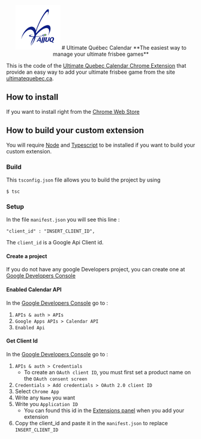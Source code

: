<p align="center">
<a href="http://ultimatequebec.ca"><img src="https://raw.githubusercontent.com/apare/UltimateQuebecCalendar/master/assets/icon120.png" /></a>
# Ultimate Québec Calendar
**The easiest way to manage your ultimate frisbee games**

This is the code of the [Ultimate Quebec Calendar Chrome Extension](https://chrome.google.com/webstore/detail/ultimate-quebec-calendar/aeolcjgccondkdodekaofgbkipkepame) that provide an easy way to add your ultimate frisbee game from the site [ultimatequebec.ca](http://ultimatequebec.ca).

## How to install
If you want to install right from the [Chrome Web Store](https://chrome.google.com/webstore/detail/ultimate-quebec-calendar/aeolcjgccondkdodekaofgbkipkepame)

## How to build your custom extension
You will require [Node](https://nodejs.org/en/) and [Typescript](http://www.typescriptlang.org/) to be installed if you want to build your custom extension.

### Build
This `tsconfig.json` file allows you to build the project by using
```
$ tsc
```

### Setup
In the file `manifest.json` you will see this line :
```
"client_id" : "INSERT_CLIENT_ID",
```
The `client_id` is a Google Api Client id.

#### Create a project
If you do not have any google Developers project, you can create one at [Google Developers Console](https://console.developers.google.com)

#### Enabled Calendar API
In the [Google Developers Console](https://console.developers.google.com) go to :

1. `APIs & auth > APIs`
2. `Google Apps APIs > Calendar API`
3. `Enabled Api`

#### Get Client Id
In the [Google Developers Console](https://console.developers.google.com) go to :

1. `APIs & auth > Credentials`
    * To create an `OAuth client ID`, you must first set a product name on the `OAuth consent screen`
2. `Credentials > Add credentials > OAuth 2.0 client ID`
3. Select `Chrome App`
4. Write any `Name` you want
5. Write you `Application ID`
    * You can found this id in the [Extensions panel](chrome://extensions/) when you add your extension
6. Copy the client_id and paste it in the `manifest.json` to replace `INSERT_CLIENT_ID`
